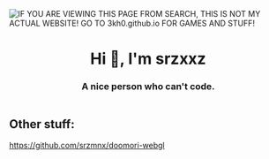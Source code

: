 <img alt="IF YOU ARE VIEWING THIS PAGE FROM SEARCH, THIS IS NOT MY ACTUAL WEBSITE! GO TO 3kh0.github.io FOR GAMES AND STUFF!" src="https://readme-typing-svg.herokuapp.com?vCenter=true&lines=Hello!+I+am+sorta!;HTML+Coder">
<h1 align="center">Hi 👋, I'm srzxxz</h1>
<h3 align="center">A nice person who can't code.</h3>
<p align="left"> 
  <img alt="" src="https://img.shields.io/badge/Discord-sorta%233236-red/?logo=discord&color=7289DA">
<p align="left">

## Other stuff: <br>
https://github.com/srzmnx/doomori-webgl
